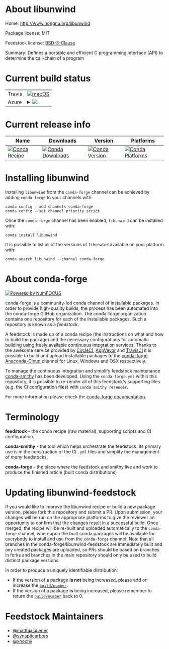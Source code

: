 About libunwind
===============

Home: http://www.nongnu.org/libunwind

Package license: MIT

Feedstock license: [BSD-3-Clause](https://github.com/conda-forge/libunwind-feedstock/blob/master/LICENSE.txt)

Summary: Defines a portable and efficient C programming interface (API) to determine the call-chain of a program

Current build status
====================


<table><tr>
    <td>Travis</td>
    <td>
      <a href="https://travis-ci.com/conda-forge/libunwind-feedstock">
        <img alt="macOS" src="https://img.shields.io/travis/com/conda-forge/libunwind-feedstock/master.svg?label=macOS">
      </a>
    </td>
  </tr>
    
  <tr>
    <td>Azure</td>
    <td>
      <details>
        <summary>
          <a href="https://dev.azure.com/conda-forge/feedstock-builds/_build/latest?definitionId=5287&branchName=master">
            <img src="https://dev.azure.com/conda-forge/feedstock-builds/_apis/build/status/libunwind-feedstock?branchName=master">
          </a>
        </summary>
        <table>
          <thead><tr><th>Variant</th><th>Status</th></tr></thead>
          <tbody><tr>
              <td>linux_64</td>
              <td>
                <a href="https://dev.azure.com/conda-forge/feedstock-builds/_build/latest?definitionId=5287&branchName=master">
                  <img src="https://dev.azure.com/conda-forge/feedstock-builds/_apis/build/status/libunwind-feedstock?branchName=master&jobName=linux&configuration=linux_64_" alt="variant">
                </a>
              </td>
            </tr><tr>
              <td>linux_aarch64</td>
              <td>
                <a href="https://dev.azure.com/conda-forge/feedstock-builds/_build/latest?definitionId=5287&branchName=master">
                  <img src="https://dev.azure.com/conda-forge/feedstock-builds/_apis/build/status/libunwind-feedstock?branchName=master&jobName=linux&configuration=linux_aarch64_" alt="variant">
                </a>
              </td>
            </tr><tr>
              <td>linux_ppc64le</td>
              <td>
                <a href="https://dev.azure.com/conda-forge/feedstock-builds/_build/latest?definitionId=5287&branchName=master">
                  <img src="https://dev.azure.com/conda-forge/feedstock-builds/_apis/build/status/libunwind-feedstock?branchName=master&jobName=linux&configuration=linux_ppc64le_" alt="variant">
                </a>
              </td>
            </tr>
          </tbody>
        </table>
      </details>
    </td>
  </tr>
</table>

Current release info
====================

| Name | Downloads | Version | Platforms |
| --- | --- | --- | --- |
| [![Conda Recipe](https://img.shields.io/badge/recipe-libunwind-green.svg)](https://anaconda.org/conda-forge/libunwind) | [![Conda Downloads](https://img.shields.io/conda/dn/conda-forge/libunwind.svg)](https://anaconda.org/conda-forge/libunwind) | [![Conda Version](https://img.shields.io/conda/vn/conda-forge/libunwind.svg)](https://anaconda.org/conda-forge/libunwind) | [![Conda Platforms](https://img.shields.io/conda/pn/conda-forge/libunwind.svg)](https://anaconda.org/conda-forge/libunwind) |

Installing libunwind
====================

Installing `libunwind` from the `conda-forge` channel can be achieved by adding `conda-forge` to your channels with:

```
conda config --add channels conda-forge
conda config --set channel_priority strict
```

Once the `conda-forge` channel has been enabled, `libunwind` can be installed with:

```
conda install libunwind
```

It is possible to list all of the versions of `libunwind` available on your platform with:

```
conda search libunwind --channel conda-forge
```


About conda-forge
=================

[![Powered by
NumFOCUS](https://img.shields.io/badge/powered%20by-NumFOCUS-orange.svg?style=flat&colorA=E1523D&colorB=007D8A)](https://numfocus.org)

conda-forge is a community-led conda channel of installable packages.
In order to provide high-quality builds, the process has been automated into the
conda-forge GitHub organization. The conda-forge organization contains one repository
for each of the installable packages. Such a repository is known as a *feedstock*.

A feedstock is made up of a conda recipe (the instructions on what and how to build
the package) and the necessary configurations for automatic building using freely
available continuous integration services. Thanks to the awesome service provided by
[CircleCI](https://circleci.com/), [AppVeyor](https://www.appveyor.com/)
and [TravisCI](https://travis-ci.com/) it is possible to build and upload installable
packages to the [conda-forge](https://anaconda.org/conda-forge)
[Anaconda-Cloud](https://anaconda.org/) channel for Linux, Windows and OSX respectively.

To manage the continuous integration and simplify feedstock maintenance
[conda-smithy](https://github.com/conda-forge/conda-smithy) has been developed.
Using the ``conda-forge.yml`` within this repository, it is possible to re-render all of
this feedstock's supporting files (e.g. the CI configuration files) with ``conda smithy rerender``.

For more information please check the [conda-forge documentation](https://conda-forge.org/docs/).

Terminology
===========

**feedstock** - the conda recipe (raw material), supporting scripts and CI configuration.

**conda-smithy** - the tool which helps orchestrate the feedstock.
                   Its primary use is in the construction of the CI ``.yml`` files
                   and simplify the management of *many* feedstocks.

**conda-forge** - the place where the feedstock and smithy live and work to
                  produce the finished article (built conda distributions)


Updating libunwind-feedstock
============================

If you would like to improve the libunwind recipe or build a new
package version, please fork this repository and submit a PR. Upon submission,
your changes will be run on the appropriate platforms to give the reviewer an
opportunity to confirm that the changes result in a successful build. Once
merged, the recipe will be re-built and uploaded automatically to the
`conda-forge` channel, whereupon the built conda packages will be available for
everybody to install and use from the `conda-forge` channel.
Note that all branches in the conda-forge/libunwind-feedstock are
immediately built and any created packages are uploaded, so PRs should be based
on branches in forks and branches in the main repository should only be used to
build distinct package versions.

In order to produce a uniquely identifiable distribution:
 * If the version of a package **is not** being increased, please add or increase
   the [``build/number``](https://docs.conda.io/projects/conda-build/en/latest/resources/define-metadata.html#build-number-and-string).
 * If the version of a package **is** being increased, please remember to return
   the [``build/number``](https://docs.conda.io/projects/conda-build/en/latest/resources/define-metadata.html#build-number-and-string)
   back to 0.

Feedstock Maintainers
=====================

* [@matthiasdiener](https://github.com/matthiasdiener/)
* [@synapticarbors](https://github.com/synapticarbors/)
* [@xhochy](https://github.com/xhochy/)

